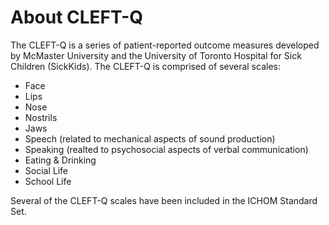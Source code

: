 # About CLEFT-Q

The CLEFT-Q is a series of patient-reported outcome measures developed by McMaster University and the University of Toronto Hospital for Sick Children (SickKids). The CLEFT-Q is comprised of several scales:

- Face
- Lips
- Nose
- Nostrils
- Jaws
- Speech (related to mechanical aspects of sound production)
- Speaking (realted to psychosocial aspects of verbal communication)
- Eating & Drinking
- Social Life
- School Life

Several of the CLEFT-Q scales have been included in the ICHOM Standard Set.

